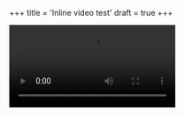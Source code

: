 +++
title = 'Inline video test'
draft = true
+++

<video controls autoplay src="location-navigation.webm"/>
